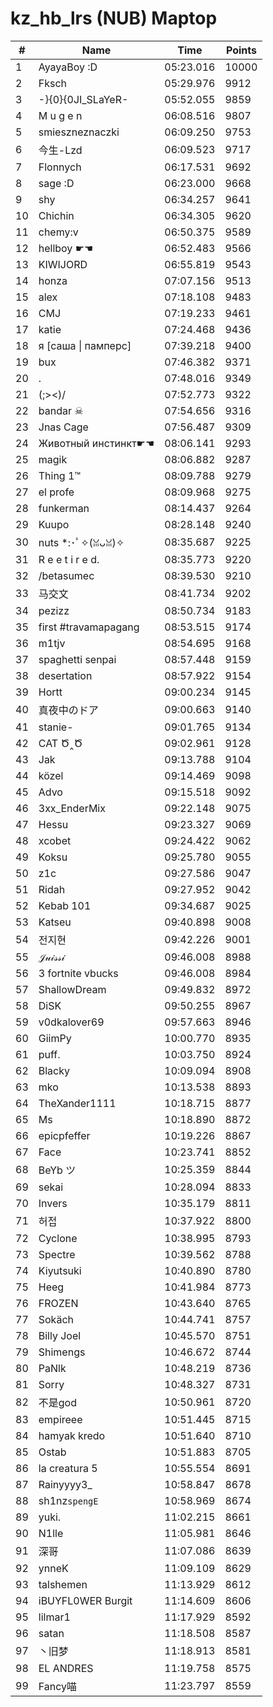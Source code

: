 # kz_hb_lrs (NUB) Maptop

|  # | Name | Time | Points |
|-------------- | -------------- | -------------- | -------------- | 
| 1 | AyayaBoy :D | 05:23.016 | 10000 | 
| 2 | Fksch | 05:29.976 | 9912 | 
| 3 | -}{0}{0JI_SLaYeR- | 05:52.055 | 9859 | 
| 4 | M u g e n | 06:08.516 | 9807 | 
| 5 | smieszneznaczki | 06:09.250 | 9753 | 
| 6 | 今生-Lzd | 06:09.523 | 9717 | 
| 7 | Flonnych | 06:17.531 | 9692 | 
| 8 | sage :D | 06:23.000 | 9668 | 
| 9 | shy | 06:34.257 | 9641 | 
| 10 | Chichin | 06:34.305 | 9620 | 
| 11 | chemy:v | 06:50.375 | 9589 | 
| 12 | hellboy ☛☚ | 06:52.483 | 9566 | 
| 13 | KIWIJORD | 06:55.819 | 9543 | 
| 14 | honza | 07:07.156 | 9513 | 
| 15 | alex | 07:18.108 | 9483 | 
| 16 | CMJ | 07:19.233 | 9461 | 
| 17 | katie | 07:24.468 | 9436 | 
| 18 | я [саша \| памперс] | 07:39.218 | 9400 | 
| 19 | bux | 07:46.382 | 9371 | 
| 20 | . | 07:48.016 | 9349 | 
| 21 | (;><)/ | 07:52.773 | 9322 | 
| 22 | bandar ☠ | 07:54.656 | 9316 | 
| 23 | Jnas Cage | 07:56.487 | 9309 | 
| 24 | Животный инстинкт☛☚ | 08:06.141 | 9293 | 
| 25 | magik | 08:06.882 | 9287 | 
| 26 | Thing 1™ | 08:09.788 | 9279 | 
| 27 | el profe | 08:09.968 | 9275 | 
| 28 | funkerman | 08:14.437 | 9264 | 
| 29 | Kuupo | 08:28.148 | 9240 | 
| 30 | nuts *:･ﾟ✧(ꈍᴗꈍ)✧ | 08:35.687 | 9225 | 
| 31 | R e e t i r e d. | 08:35.773 | 9220 | 
| 32 | /betasumec | 08:39.530 | 9210 | 
| 33 | 马交文 | 08:41.734 | 9202 | 
| 34 | pezizz | 08:50.734 | 9183 | 
| 35 | first #travamapagang | 08:53.515 | 9174 | 
| 36 | m1tjv | 08:54.695 | 9168 | 
| 37 | spaghetti senpai | 08:57.448 | 9159 | 
| 38 | desertation | 08:57.922 | 9154 | 
| 39 | Hortt | 09:00.234 | 9145 | 
| 40 | 真夜中のドア | 09:00.663 | 9140 | 
| 41 | stanie- | 09:01.765 | 9134 | 
| 42 | CAT  Ծ‸Ծ | 09:02.961 | 9128 | 
| 43 | Jak | 09:13.788 | 9104 | 
| 44 | közel | 09:14.469 | 9098 | 
| 45 | Advo | 09:15.518 | 9092 | 
| 46 | 3xx_EnderMix | 09:22.148 | 9075 | 
| 47 | Hessu | 09:23.327 | 9069 | 
| 48 | xcobet | 09:24.422 | 9062 | 
| 49 | Koksu | 09:25.780 | 9055 | 
| 50 | z1c | 09:27.586 | 9047 | 
| 51 | Ridah | 09:27.952 | 9042 | 
| 52 | Kebab 101 | 09:34.687 | 9025 | 
| 53 | Katseu | 09:40.898 | 9008 | 
| 54 | 전지현 | 09:42.226 | 9001 | 
| 55 | 𝒥𝓊𝒾𝓈𝓈𝒾 | 09:46.008 | 8988 | 
| 56 | 3 fortnite vbucks | 09:46.008 | 8984 | 
| 57 | ShallowDream | 09:49.832 | 8972 | 
| 58 | DiSK | 09:50.255 | 8967 | 
| 59 | v0dkalover69 | 09:57.663 | 8946 | 
| 60 | GiimPy | 10:00.770 | 8935 | 
| 61 | puff. | 10:03.750 | 8924 | 
| 62 | Blacky | 10:09.094 | 8908 | 
| 63 | mko | 10:13.538 | 8893 | 
| 64 | TheXander1111 | 10:18.715 | 8877 | 
| 65 | Ms | 10:18.890 | 8872 | 
| 66 | epicpfeffer | 10:19.226 | 8867 | 
| 67 | Face | 10:23.741 | 8852 | 
| 68 | BeYb ツ | 10:25.359 | 8844 | 
| 69 | sekai | 10:28.094 | 8833 | 
| 70 | Invers | 10:35.179 | 8811 | 
| 71 | 허접 | 10:37.922 | 8800 | 
| 72 | Cyclone | 10:38.995 | 8793 | 
| 73 | Spectre | 10:39.562 | 8788 | 
| 74 | Kiyutsuki | 10:40.890 | 8780 | 
| 75 | Heeg | 10:41.984 | 8773 | 
| 76 | FROZEN | 10:43.640 | 8765 | 
| 77 | Sokäch | 10:44.741 | 8757 | 
| 78 | Billy Joel | 10:45.570 | 8751 | 
| 79 | Shimengs | 10:46.672 | 8744 | 
| 80 | PaNlk | 10:48.219 | 8736 | 
| 81 | Sorry | 10:48.327 | 8731 | 
| 82 | 不是god | 10:50.961 | 8720 | 
| 83 | empireee | 10:51.445 | 8715 | 
| 84 | hamyak kredo | 10:51.640 | 8710 | 
| 85 | Ostab | 10:51.883 | 8705 | 
| 86 | la creatura 5 | 10:55.554 | 8691 | 
| 87 | Rainyyyy3_ | 10:58.847 | 8678 | 
| 88 | sh1nz`spengE` | 10:58.969 | 8674 | 
| 89 | yuki. | 11:02.215 | 8661 | 
| 90 | N1lle | 11:05.981 | 8646 | 
| 91 | 深哥 | 11:07.086 | 8639 | 
| 92 | ynneK | 11:09.109 | 8629 | 
| 93 | talshemen | 11:13.929 | 8612 | 
| 94 | iBUYFL0WER Burgit | 11:14.609 | 8606 | 
| 95 | lilmar1 | 11:17.929 | 8592 | 
| 96 | satan | 11:18.508 | 8587 | 
| 97 | 丶旧梦 | 11:18.913 | 8581 | 
| 98 | EL ANDRES | 11:19.758 | 8575 | 
| 99 | Fancy喵 | 11:23.797 | 8559 | 


